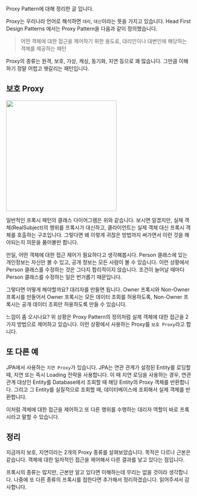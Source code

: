 Proxy Pattern에 대해 정리한 글 입니다.

Proxy는 우리나라 언어로 해석하면 `대리`, `대신`이라는 뜻을 가지고 있습니다. Head First Design Patterns 에서는 Proxy Pattern을 다음과 같이 정의했습니다.

> 어떤 객체에 대한 접근을 제어하기 위한 용도로, 대리인이나 대변인에 해당하는 객체를 제공하는 패턴

Proxy의 종류는 원격, 보호, 가상, 캐싱, 동기화, 지연 등으로 꽤 많습니다. 그만큼 이해하기 정말 어렵고 헷갈리는 패턴입니다.

## 보호 Proxy

<img src="https://raw.githubusercontent.com/momentjin/study/master/resource/image/uml-proxy.png" height='300px'>

일반적인 프록시 패턴의 클래스 다이어그램은 위와 같습니다. 보시면 알겠지만, 실제 객체(RealSubject)의 행위를 프록시가 대신하고, 클라이언트는 실제 객체 대신 프록시 객체를 호출하는 구조입니다. 그렇다면 왜 이렇게 귀찮은 방법까지 써가면서 이런 것을 해야되는지 의문을 품어볼만 합니다.

만일, 어떤 객체에 대한 접근 제어가 필요하다고 생각해봅시다. Person 클래스에 있는 개인정보는 자신만 볼 수 있고, 공개 정보는 모든 사람이 볼 수 있습니다. 이런 상황에서 Person 클래스를 수정하는 것은 그다지 합리적이지 않습니다. 조건이 늘어날 때마다 Person 클래스를 수정하는 일은 번거롭기 때문입니다.

그렇다면 어떻게 해야할까요? 대리자를 만들면 됩니다. Owner 프록시와 Non-Owner 프록시를 만들어서 Owner 프록시는 모든 데이터 조회를 허용하도록, Non-Owner 프록시는 공개 데이터 조회만 허용하도록 만들 수 있습니다. 

느낌이 좀 오시나요? 위 상황은 Proxy Pattern의 정의처럼 실제 객체에 대한 접근을 2가지 방법으로 제어하고 있습니다. 이런 상황에서 사용하는 Proxy를 `보호 Proxy`라고 합니다.

## 또 다른 예

JPA에서 사용하는 `지연 Proxy`가 있습니다. JPA는 연관 관계가 설정된 Entity를 로딩할 때, 지연 또는 즉시 Loading 전략을 사용합니다. 이 때 지연 로딩을 사용하는 경우, 연관관계 대상인 Entity를 Database에서 조회할 때 해당 Entity의 Proxy 객체를 반환합니다. 그리고 그 Entity를 실질적으로 조회할 때, 데이터베이스에 조회해서 실제 객체를 반환합니다.

이처럼 객체에 대한 접근을 제어하고 또 다른 행위를 수행하는 대리자 역할이 바로 프록시라고 말할 수 있습니다.

## 정리

지금까지 보호, 지연이라는 2개의 Proxy 종류를 살펴보았습니다. 목적은 다르나 근본은 같습니다. 객체에 대한 일차적인 접근을 제어해서 다른 결과를 낳고 있다는 점입니다.

프록시의 종류는 많지만, 근본만 알고 있다면 이해하는데 무리는 없을 것이라 생각합니다. 나중에 또 다른 종류의 프록시를 접한다면 추가해서 정리하겠습니다. 읽어주셔서 감사합니다.

